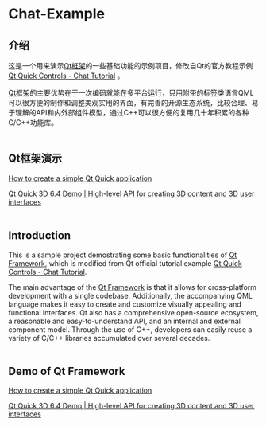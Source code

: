 # Chat-Example

## 介绍
这是一个用来演示[Qt框架](https://www.qt.io)的一些基础功能的示例项目，修改自Qt的官方教程示例 [Qt Quick Controls - Chat Tutorial](https://doc.qt.io/qt-6/qtquickcontrols-chattutorial-example.html) 。

[Qt框架](https://www.qt.io)的主要优势在于一次编码就能在多平台运行，只用附带的标签类语言QML可以很方便的制作和调整美观实用的界面，有完善的开源生态系统，比较合理、易于理解的API和内外部组件模型，通过C++可以很方便的复用几十年积累的各种C/C++功能库。
<br /> <br />

## Qt框架演示

[How to create a simple Qt Quick application](https://youtu.be/Bo5Og2fb1CA) <br />

[Qt Quick 3D 6.4 Demo | High-level API for creating 3D content and 3D user interfaces](https://youtu.be/a0NLr_Q9FTA)
<br /> <br />

## Introduction
This is a sample project demostrating some basic functionalities of [Qt Framework](https://www.qt.io), which is modified from Qt official tutorial example [Qt Quick Controls - Chat Tutorial](https://doc.qt.io/qt-6/qtquickcontrols-chattutorial-example.html).

The main advantage of the [Qt Framework](https://www.qt.io) is that it allows for cross-platform development with a single codebase. Additionally, the accompanying QML language makes it easy to create and customize visually appealing and functional interfaces. Qt also has a comprehensive open-source ecosystem, a reasonable and easy-to-understand API, and an internal and external component model. Through the use of C++, developers can easily reuse a variety of C/C++ libraries accumulated over several decades.
<br /> <br />

## Demo of Qt Framework

[How to create a simple Qt Quick application](https://youtu.be/Bo5Og2fb1CA) <br />

[Qt Quick 3D 6.4 Demo | High-level API for creating 3D content and 3D user interfaces](https://youtu.be/a0NLr_Q9FTA)
<br /> <br />
